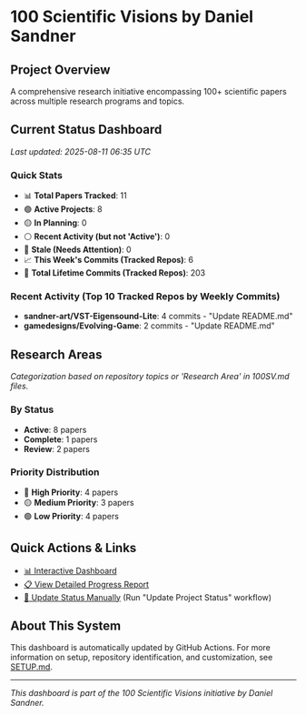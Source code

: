 # 100 Scientific Visions by Daniel Sandner

## Project Overview
A comprehensive research initiative encompassing 100+ scientific papers across multiple research programs and topics.

## Current Status Dashboard
*Last updated: 2025-08-11 06:35 UTC*

### Quick Stats
- 📊 **Total Papers Tracked**: 11
- 🟢 **Active Projects**: 8
- 🟡 **In Planning**: 0
- ⚪ **Recent Activity (but not 'Active')**: 0
- 🔴 **Stale (Needs Attention)**: 0
- 📈 **This Week's Commits (Tracked Repos)**: 6 
- 📜 **Total Lifetime Commits (Tracked Repos)**: 203

### Recent Activity (Top 10 Tracked Repos by Weekly Commits)
- **sandner-art/VST-Eigensound-Lite**: 4 commits - "Update README.md"
- **gamedesigns/Evolving-Game**: 2 commits - "Update README.md"

## Research Areas
*Categorization based on repository topics or 'Research Area' in 100SV.md files.*

### By Status
- **Active**: 8 papers
- **Complete**: 1 papers
- **Review**: 2 papers

### Priority Distribution
- 🔴 **High Priority**: 4 papers
- 🟡 **Medium Priority**: 3 papers
- 🟢 **Low Priority**: 4 papers

## Quick Actions & Links
- [📊 Interactive Dashboard](https://sandner-art.github.io/100-Scientific-Visions-Hub/)
- [📋 View Detailed Progress Report](./reports/detailed-progress.md)
- [🔄 Update Status Manually](../../actions) (Run "Update Project Status" workflow)

## About This System
This dashboard is automatically updated by GitHub Actions. For more information on setup, repository identification, and customization, see [SETUP.md](./setup.md).

---

*This dashboard is part of the 100 Scientific Visions initiative by Daniel Sandner.*